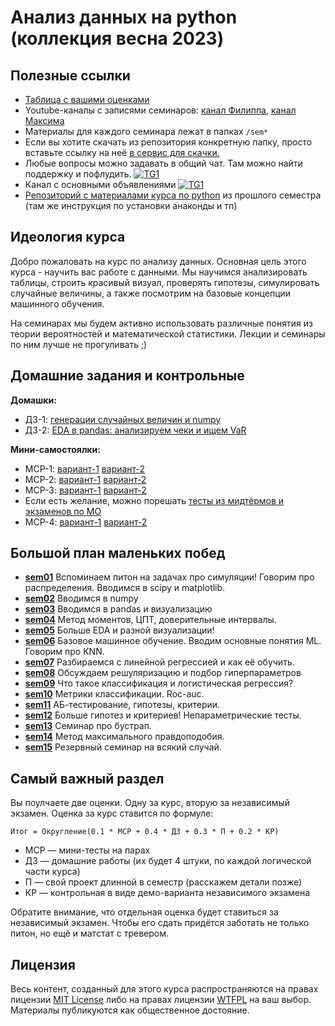 # Анализ данных на python (коллекция весна 2023)


## Полезные ссылки

- [Таблица с вашими оценками](https://docs.google.com/spreadsheets/d/1chu9ANEewsm-wZiNVHwrsbN0qNSKIHh5ejXfqiRMxaw/edit?usp=sharing)
- Youtube-каналы с записями семинаров: [канал Филиппа](https://www.youtube.com/watch?v=6PVAmajrghM&list=PLNKXA-74YGLhJIw9hp8_YroThDOLaX0oN), [канал Максима](https://www.youtube.com/channel/UCnidfAv0RmXnzwxXMDlYz2Q)
- Материалы для каждого семинара лежат в папках `/sem*`
- Если вы хотите скачать из репозитория конкретную папку, просто вставьте ссылку на неё [в сервис для скачки.](https://minhaskamal.github.io/DownGit/#/home)
- Любые вопросы можно задавать в общий чат. Там можно найти поддержку и пофлудить. [![TG1](https://img.shields.io/badge/Telegram-chat-blue)](https://t.me/+_2BivfQyHHYxMzJi) 
- Канал с основными объявлениями [![TG1](https://img.shields.io/badge/Telegram-chat-blue)](https://t.me/+VyQGUa12HZg4MjAy)
- [Репозиторий с материалами курса по python](https://github.com/hse-econ-data-science/dap_2022-23) из прошлого семестра (там же инструкция по установки анаконды и тп)


## Идеология курса

Добро пожаловать на курс по анализу данных. Основная цель этого курса - научить вас работе с данными. Мы научимся анализировать таблицы, строить красивый визуал, проверять гипотезы, симулировать случайные величины, а также посмотрим на базовые концепции машинного обучения. 

На семинарах мы будем активно использовать различные понятия из теории вероятностей и математической статистики. Лекции и семинары по ним лучше не прогуливать ;) 


## Домашние задания и контрольные

**Домашки:** 

- ДЗ-1: [генерации случайных величин и numpy](https://nbviewer.org/github/hse-econ-data-science/andan_2023/blob/main/hw/hw01-hakuna_matata.ipynb)
- ДЗ-2: [EDA в pandas: анализируем чеки и ищем VaR](https://nbviewer.org/github/hse-econ-data-science/andan_2023/blob/main/hw/hw02-we_bare_bears.ipynb)

**Мини-самостоялки:**

- МСР-1: [вариант-1](https://docs.google.com/forms/d/e/1FAIpQLSeJv1OaW0apfPrUUZ60uR-4FcaUHcpsQmyzD6VYa1h8sSw3RA/viewform?usp=sf_link) [вариант-2](https://docs.google.com/forms/d/e/1FAIpQLSd3ycy3Xw9xwB3IoGV1Px3QsZcOBSlMQtWUkfFeNPx1gimI3Q/viewform?usp=sf_link)
- МСР-2: [вариант-1](https://docs.google.com/forms/d/e/1FAIpQLSc_93B3KvS6EAIB0fgjlgReYG7Mhg_8BJ9av3qnI1ARqduQiw/viewform?usp=sf_link) [вариант-2](https://docs.google.com/forms/d/e/1FAIpQLSdnJqzXdV1ClBsfrNOqihWKmZICPawtz_c8QaluzUCf--j-EA/viewform?usp=sf_link)
- МСР-3: [вариант-1](https://docs.google.com/forms/d/e/1FAIpQLSeNnPq1Czp749xYpuWnwcZkDoHqCDmX81Fq7knYmimiQ_aPXw/viewform?usp=sf_link) [вариант-2](https://docs.google.com/forms/d/e/1FAIpQLSfkWWI3Kdk0BJs5wnUlkfbS_NnGr-P7etLlY0ASoppefUVGqw/viewform?usp=sf_link) 
- Если есть желание, можно порешать [тесты из мидтёрмов и экзаменов по МО](https://github.com/Vasyka/intro-ml-bi/tree/main/exams)
- МСР-4: [вариант-1](https://docs.google.com/forms/d/e/1FAIpQLSeFHEUBLVnCkmNPy4-4kBOs1D5ImAvmX4RJABhu8P8zjSdlBg/viewform?usp=sf_link) [вариант-2](https://docs.google.com/forms/d/e/1FAIpQLSfAmEOPY9iwyiUdPF85DONiola0ErGN4wFxK51bkw983b5D0A/viewform?usp=sf_link)



## Большой план маленьких побед


- [__sem01__](./sem01_intro) Вспоминаем питон на задачах про симуляции! Говорим про распределения. Вводимся в scipy и matplotlib.
- [__sem02__](./sem02_numpy) Вводимся в numpy 
- [__sem03__](./sem03_eda) Вводимся в pandas и визуализацию
- [__sem04__](./sem04_CLT&LLN) Метод моментов, ЦПТ, доверительные интервалы.
- [__sem05__](./sem05_pandas_adv) Больше EDA и разной визуализации!
- [__sem06__](./sem06_intro_ml) Базовое машинное обучение. Вводим основные понятия ML. Говорим про KNN.  
- [__sem07__](./sem07_regression) Разбираемся с линейной регрессией и как её обучить.
- [__sem08__](./sem08_regularization_gridsearch) Обсуждаем решуляризацию и подбор гиперпараметров
- [__sem09__](./em09_logreg) Что такое классификация и логистическая регрессия?
- [__sem10__](./sem10_clf_metr) Метрики классификации. Roc-auc.
- [__sem11__](./sem11_ab) АБ-тестирование, гипотезы, критерии.
- [__sem12__](./sem12_more_ab) Больше гипотез и критериев! Непараметрические тесты.
- [__sem13__](./sem13_bootstrap) Семинар про бустрап.
- [__sem14__](./sem14_maxlik) Метод максимального правдоподобия.
- [__sem15__](./sem15_fun) Резервный семинар на всякий случай. 


## Самый важный раздел

Вы поулчаете две оценки. Одну за курс, вторую за независимый экзамен. Оценка за курс ставится по формуле: 


```
Итог = Округление(0.1 * МСР + 0.4 * ДЗ + 0.3 * П + 0.2 * КР)
```

- МСР — мини-тесты на парах 
- ДЗ — домашние работы (их будет 4 штуки, по каждой логической части курса)
- П — свой проект длинной в семестр (расскажем детали позже)
- КР — контрольная в виде демо-варианта независимого экзамена

Обратите внимание, что отдельная оценка будет ставиться за независимый экзамен. Чтобы его сдать придётся заботать не только питон, но ещё и матстат с тревером. 


## Лицензия

Весь контент, созданный для этого курса распространяются на правах лицензии [MIT License](https://github.com/hse-econ-data-science/dap_2020_fall/blob/master/LICENSE) либо на правах лицензии [WTFPL](http://www.wtfpl.net/) на ваш выбор. Материалы публикуются как общественное достояние.
